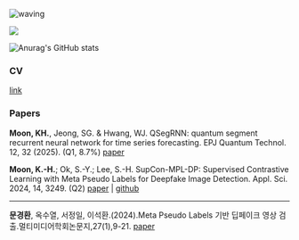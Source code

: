 ![waving](https://capsule-render.vercel.app/api?type=waving&height=200&text=Hi,%20I'm%20MOON!&fontAlign=60&fontAlignY=40&color=gradient&customColorList=6)

<a href="https://ritzy-math-423.notion.site/MOON-FLOW-d04ce5c6e135450f91ac93276d6e49c4" target="_blank"><img src="https://img.shields.io/badge/Notion-000000?style=plastic&logo=Notion&logoColor=FFFFFF"/></a>

![Anurag's GitHub stats](https://github-readme-stats.vercel.app/api?username=drmoon-1st&show_icons=true&theme=radical)

<h3>CV</h2>

[link](https://drive.google.com/file/d/1KFXwvANLVIxZRo8r-qNRV9hVFtNa5FT9/view?usp=drive_link)

<h3>Papers</h3>

<strong>Moon, KH.</strong>, Jeong, SG. & Hwang, WJ. QSegRNN: quantum segment recurrent neural network for time series forecasting. EPJ Quantum Technol. 12, 32 (2025). (Q1, 8.7%)
[paper](https://doi.org/10.1140/epjqt/s40507-025-00333-6)

<strong>Moon, K.-H.</strong>; Ok, S.-Y.; Lee, S.-H. SupCon-MPL-DP: Supervised Contrastive Learning with Meta Pseudo Labels for Deepfake Image Detection. Appl. Sci. 2024, 14, 3249. (Q2)
[paper](https://www.mdpi.com/2076-3417/14/8/3249) | [github](https://github.com/drmoon-1st/SupCon-MPL)

----

<strong>문경환</strong>, 옥수열, 서정일, 이석환.(2024).Meta Pseudo Labels 기반 딥페이크 영상 검출.멀티미디어학회논문지,27(1),9-21. 
[paper](https://www.kci.go.kr/kciportal/ci/sereArticleSearch/ciSereArtiView.kci?sereArticleSearchBean.artiId=ART003048387)
